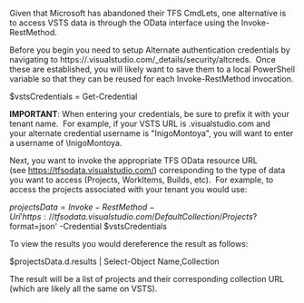 
Given that Microsoft has abandoned their TFS CmdLets, one alternative is to access VSTS data is through the OData interface using the Invoke-RestMethod.

Before you begin you need to setup Alternate authentication credentials by navigating to https://<yourtenant>.visualstudio.com/\_details/security/altcreds.  Once these are established, you will likely want to save them to a local PowerShell variable so that they can be reused for each Invoke-RestMethod invocation.

$vstsCredentials = Get-Credential

**IMPORTANT**: When entering your credentials, be sure to prefix it with your tenant name.  For example, if your VSTS URL is <domain>.visualstudio.com and your alternate credential username is "InigoMontoya", you will want to enter a username of <domain>\\InigoMontoya.

Next, you want to invoke the appropriate TFS OData resource URL (see https://tfsodata.visualstudio.com/) corresponding to the type of data you want to access (Projects, WorkItems, Builds, etc).  For example, to access the projects associated with your tenant you would use:

$projectsData = Invoke-RestMethod -Uri 'https://tfsodata.visualstudio.com/DefaultCollection/Projects?$format=json' -Credential $vstsCredentials

To view the results you would dereference the result as follows:

$projectsData.d.results | Select-Object Name,Collection

The result will be a list of projects and their corresponding collection URL (which are likely all the same on VSTS).
